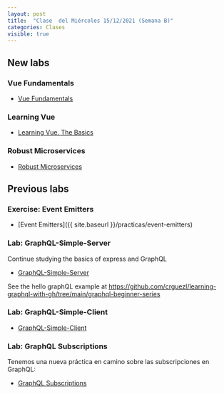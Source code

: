 ```yaml
---
layout: post
title:  "Clase  del Miércoles 15/12/2021 (Semana B)"
categories: Clases
visible: true
---
```



## New labs

### Vue Fundamentals

* [Vue Fundamentals](https://github.com/crguezl/vuejs-fundamentals)

### Learning Vue

* [Learning Vue. The Basics](https://crguezl.github.io/learning-vue-geting-started-guide/)

### Robust Microservices

* [Robust Microservices]({{site.baseurl}}/practicas/robust-microservices)

## Previous labs

### Exercise: Event Emitters

* [Event Emitters]({{ site.baseurl }}/practicas/event-emitters)


### Lab: GraphQL-Simple-Server

Continue studying the basics of express and GraphQL

* [GraphQL-Simple-Server]({{site.baseurl}}/practicas/graphql-simple-server/#resolvers)

See the hello graphQL example at <https://github.com/crguezl/learning-graphql-with-gh/tree/main/graphql-beginner-series>


### Lab: GraphQL-Simple-Client 

* [GraphQL-Simple-Client]({{site.baseurl}}/practicas/graphql-simple-client/)


### Lab: GraphQL Subscriptions

Tenemos una nueva práctica en camino sobre las subscripciones en GraphQL:

* [GraphQL Subscriptions]({{site.baseurl}}/practicas/graphql-subscriptions/)

